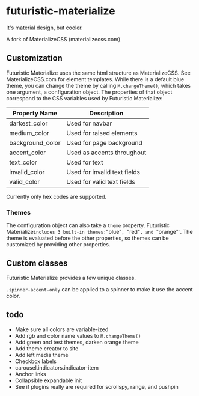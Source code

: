 # futuristic-materialize
It's material design, but cooler.

A fork of MaterializeCSS (materializecss.com)

## Customization

Futuristic Materialize uses the same html structure as MaterializeCSS. See MaterializeCSS.com for element templates.
While there is a default blue theme, you can change the theme by calling `M.changeTheme()`, which takes one argument, a configuration object. The properties of that object correspond to the CSS variables used by Futuristic Materialize:

|Property Name   |Description                           |
|----------------|--------------------------------------|
|darkest_color   |Used for navbar                       |
|medium_color    |Used for raised elements              |
|background_color|Used for page background              |
|accent_color    |Used as accents throughout            |
|text_color      |Used for text                         |
|invalid_color   |Used for invalid text fields          |
|valid_color     |Used for valid text fields            |

Currently only hex codes are supported.

### Themes
The configuration object can also take a `theme` property. Futuristic Materialize` includes 3 built-in themes: `"blue"`, `"red"`, and `"orange"`. The theme is evaluated before the other properties, so themes can be customized by providing other properties.

## Custom classes
Futuristic Materialize provides a few unique classes.

`.spinner-accent-only` can be applied to a spinner to make it use the accent color.


## todo
- Make sure all colors are variable-ized
- Add rgb and color name values to `M.changeTheme()`
- Add green and test themes, darken orange theme
- Add theme creator to site
- Add left media theme
- Checkbox labels
- carousel.indicators.indicator-item
- Anchor links
- Collapsible expandable init
- See if plugins really are required for scrollspy, range, and pushpin